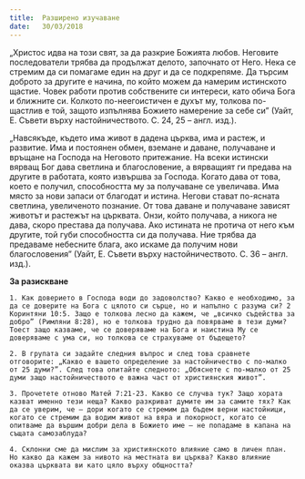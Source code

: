 ```yaml
---
title:  Разширено изучаване
date:   30/03/2018
---
```


„Христос идва на този свят, за да разкрие Божията любов. Неговите последователи трябва да продължат делото, започнато от Него. Нека се стремим да си помагаме един на друг и да се подкрепяме. Да търсим доброто за другите е начина, по който можем да намерим истинското щастие. Човек работи против собствените си интереси, като обича Бога и ближните си. Колкото по-неегоистичен е духът му, толкова по-щастлив е той, защото изпълнява Божието намерение за себе си” (Уайт, Е. Съвети върху настойничеството. С. 24, 25 – англ. изд.).

„Навсякъде, където има живот в дадена църква, има и растеж, и развитие. Има и постоянен обмен, вземане и даване, получаване и връщане на Господа на Неговото притежание. На всеки истински вярващ Бог дава светлина и благословение, а вярващият ги предава на другите в работата, която извършва за Господа. Когато дава от това, което е получил, способността му за получаване се увеличава. Има място за нови запаси от благодат и истина. Негови стават по-ясната светлина, увеличеното познание. От това даване и получаване зависят животът и растежът на църквата. Онзи, който получава, а никога не дава, скоро престава да получава. Ако истината не протича от него към другите, той губи способността си да получава. Ние трябва да предаваме небесните блага, ако искаме да получим нови благословения” (Уайт, Е. Съвети върху настойничеството. С. 36 – англ. изд.).

**За разискване**

`1. Как доверието в Господа води до задоволство? Какво е необходимо, за да се доверите на Бога с цялото си сърце, но и напълно с разума си? 2 Коринтяни 10:5. Защо е толкова лесно да кажем, че „всичко съдейства за добро” (Римляни 8:28), но е толкова трудно да повярваме в тези думи? Тоест защо казваме, че се доверяваме на Бога и наистина Му се доверяваме с ума си, но толкова се страхуваме от бъдещето?`

`2. В групата си задайте следния въпрос и след това сравнете отговорите: „Какво е вашето определение за настойничество с по-малко от 25 думи?”. След това опитайте следното: „Обяснете с по-малко от 25 думи защо настойничеството е важна част от християнския живот”.`

`3. Прочетете отново Матей 7:21-23. Какво се случва тук? Защо хората казват именно тези неща? Какво разкриват думите им за самите тях? Как да се уверим, че – дори когато се стремим да бъдем верни настойници, когато се стремим да водим живот на вяра и покорност, когато се опитваме да вършим добри дела в Божието име – не попадаме в капана на същата самозаблуда?`

`4. Склонни сме да мислим за християнското влияние само в личен план. Но какво да кажем за нивото на местната ви църква? Какво влияние оказва църквата ви като цяло върху общността?`